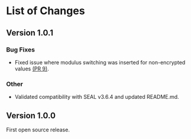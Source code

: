 # List of Changes

## Version 1.0.1

### Bug Fixes

- Fixed issue where modulus switching was inserted for non-encrypted values [(PR 9)](https://github.com/microsoft/EVA/pull/9).

### Other

- Validated compatibility with SEAL v3.6.4 and updated README.md.

## Version 1.0.0

First open source release.
